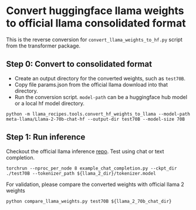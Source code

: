# Convert huggingface llama weights to official llama consolidated format

This is the reverse conversion for `convert_llama_weights_to_hf.py` script from the transformer package.

## Step 0: Convert to consolidated format
- Create an output directory for the converted weights, such as `test70B`.
- Copy file params.json from the official llama download into that directory.
- Run the conversion script. `model-path` can be a huggingface hub model or a local hf model directory.
```
python -m llama_recipes.tools.convert_hf_weights_to_llama --model-path meta-llama/Llama-2-70b-chat-hf --output-dir test70B --model-size 70B
```

## Step 1: Run inference
Checkout the official llama inference [repo](https://github.com/facebookresearch/llama). Test using chat or text completion.
```
torchrun --nproc_per_node 8 example_chat_completion.py --ckpt_dir ./test70B --tokenizer_path ${llama_2_dir}/tokenizer.model
```

For validation, please compare the converted weights with official llama 2 weights
```
python compare_llama_weights.py test70B ${llama_2_70b_chat_dir}
```
